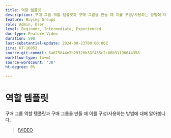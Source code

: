 ```yaml
---
title: 역할 템플릿
description: 구매 그룹 역할 템플릿과 구매 그룹을 만들 때 이를 구성/사용하는 방법에 대해 알아봅니다.
feature: Buying Groups
role: Admin, User
level: Beginner, Intermediate, Experienced
doc-type: Feature Video
duration: 598
last-substantial-update: 2024-08-23T00:00:00Z
jira: KT-16052
source-git-commit: 6a675844e2b29326b33f435c2c86b31196644358
workflow-type: tm+mt
source-wordcount: '38'
ht-degree: 0%

---
```



# 역할 템플릿

구매 그룹 역할 템플릿과 구매 그룹을 만들 때 이를 구성/사용하는 방법에 대해 알아봅니다.

>[!VIDEO](https://video.tv.adobe.com/v/3453308/?learn=on&captions=kor)
